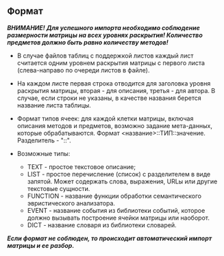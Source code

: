 ## Формат

***ВНИМАНИЕ! Для успешного импорта необходимо соблюдение размерности матрицы на всех уровнях раскрытия! Количество предметов должно быть равно количеству методов!***

- В случае файлов таблиц с поддержкой листов каждый лист считается одним уровнем раскрытия матрицы с первого листа (слева-направо по очереди листов в файле).

- На каждом листе первая строка отводится для заголовка уровня раскрытия матрицы, вторая - для описания, третья - для автора. В случае, если строки не указаны, в качестве названия берется название листа таблицы. 

- Формат типов ячеек: для каждой клетки матрицы, включая описания методов и предметов, возможно задание мета-данных, которые обрабатываются. Формат <название>::ТИП::значение. Разделитель - "::". 

- Возможные типы:
	
	- TEXT - простое текстовое описание;
	- LIST - простое перечисление (список) с разделителем в виде запятой. Может содержать слова, выражения, URLы или другие текстовые сущности.
	- FUNCTION - название функции обработки семантического эвристического анализатора. 
	- EVENT - название события из библиотеки событий, которое должно вызывать построение ячейки матрицы или наоборот.
	- DICT - название словаря из библиотеки словарей. 

***Если формат не соблюден, то происходит автоматический импорт матрицы и ее разбор.***



